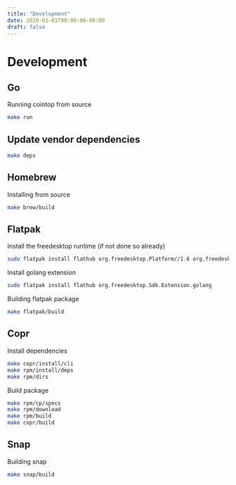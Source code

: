 ```yaml
---
title: "Development"
date: 2020-01-01T00:00:00-00:00
draft: false
---
```

# Development

## Go

Running cointop from source

```bash
make run
```

## Update vendor dependencies

```bash
make deps
```

## Homebrew

Installing from source

```bash
make brew/build
```

## Flatpak

Install the freedesktop runtime (if not done so already)

```bash
sudo flatpak install flathub org.freedesktop.Platform//1.6 org.freedesktop.Sdk//1.6
```

Install golang extension

```bash
sudo flatpak install flathub org.freedesktop.Sdk.Extension.golang
```

Building flatpak package

```bash
make flatpak/build
```

## Copr

Install dependencies

```bash
make copr/install/cli
make rpm/install/deps
make rpm/dirs
```

Build package

```bash
make rpm/cp/specs
make rpm/download
make rpm/build
make copr/build
```

## Snap

Building snap

```bash
make snap/build
```

